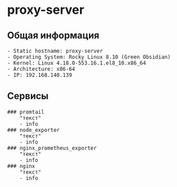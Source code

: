 # proxy-server

## Общая информация
	- Static hostname: proxy-server
	- Operating System: Rocky Linux 8.10 (Green Obsidian)  
    - Kernel: Linux 4.18.0-553.16.1.el8_10.x86_64
    - Architecture: x86-64
	- IP: 192.168.140.139

## Сервисы
	### promtail
		"текст"
		- info
	### node_exporter
		"текст"
		- info
	### nginx_prometheus_exporter
		"текст"
		- info
	### nginx
		"текст"
		- info